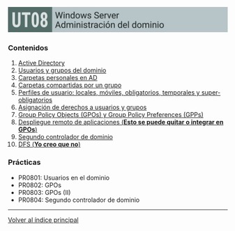 ![Carátula UT08](imgs/caratula_ut08.png)


### Contenidos

1. [Active Directory](01_active_directory.md)
2. [Usuarios y grupos del dominio](02_usuarios_dominio.md)
3. [Carpetas personales en AD](03_carpetas_personales.md)
4. [Carpetas compartidas por un grupo](04_carpetas_compartidas_grupo.md)
5. [Perfiles de usuario: locales, móviles, obligatorios, temporales y super-obligatorios](05_perfiles_usuarios.md)
6. [Asignación de derechos a usuarios y grupos](06_derechos_usuarios.md)
7. [Group Policy Objects (GPOs) y Group Policy Preferences (GPPs)](07_gpo_gpp.md)
8. [Despliegue remoto de aplicaciones (**Esto se puede quitar o integrar en GPOs**)](08_despliegue_aplicaciones.md)
9. [Segundo controlador de dominio](09_segundo_dc.md)
10. [DFS (**Yo creo que no**)](10_dfs.md)


### Prácticas

- PR0801: Usuarios en el dominio
- PR0802: GPOs
- PR0803: GPOs (II)
- PR0804: Segundo controlador de dominio



***
[Volver al índice principal](../index.md)